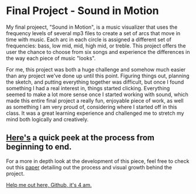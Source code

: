 <html>
<body>

<h1>Final Project - Sound in Motion</h1>
<p> My final projeect, "Sound in Motion", is a music visualizer that uses the frequency levels of several mp3 files to 
create a set of arcs that move in time with music.  Each arc in each circle is assigned a different set of frequencies:
bass, low mid, mid, high mid, or treble.  This project offers the user the chance to choose from six songs and experience 
the differences in the way each piece of music "looks".</p>
<p>For me, this project was both a huge challenge and somehow much easier than any project we've done up until this point. Figuring things out, planning the sketch, and putting everything together was difficult, but once I found something I had a real interest in, things started clicking. Everything seemed to make a lot more sense once I started working with sound, which made this entire final project a really fun, enjoyable piece of work, as well as something I am very proud of, considering where I started off in this class. It was a great learning experience and challenged me to stretch my mind both logically and creatively.</p>
<h2><a href = "https://www.youtube.com/watch?v=zaRsl1F_GAI">Here's</a> a quick peek at the process from beginning to end.</h2>
<p>For a more in depth look at the development of this piece, feel free to check out this <a href = "https://github.com/egriffin2/egriffin2.github.io/blob/master/TheRealThing/191FinalPaper.pdf">paper</a>
detailing out the process and visual growth behind the project.</p>
<a href = "https://egriffin2.github.io/TheRealThing/">Help me out here, Github, it's 4 am.</a>
